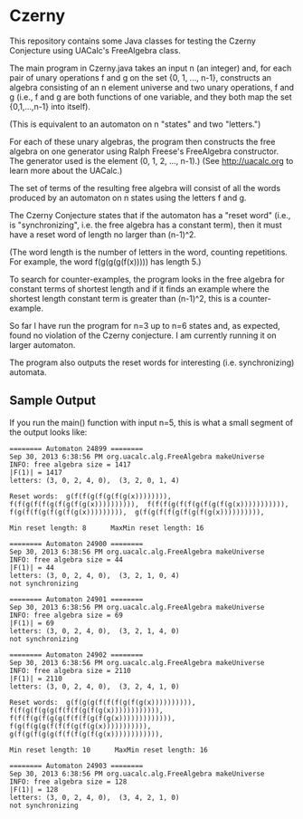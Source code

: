 Czerny
======

This repository contains some Java classes for testing the Czerny Conjecture using UACalc's FreeAlgebra class.

The main program in Czerny.java takes an input n (an integer) and, for each pair of
unary operations f and g on the set {0, 1, ..., n-1}, constructs an algebra
consisting of an n element universe and two unary operations, f and g (i.e.,
f and g are both functions of one variable, and they both map the set
{0,1,...,n-1} into itself). 

(This is equivalent to an automaton on n "states" and two "letters.")

For each of these unary algebras, the program then constructs the free algebra on 
one generator using Ralph Freese's FreeAlgebra constructor. The generator used
is the element (0, 1, 2, ..., n-1).)   (See http://uacalc.org to learn more about
the UACalc.) 

The set of terms of the resulting free algebra will consist of all the words
produced by an automaton on n states using the letters f and g. 

The Czerny Conjecture states that if the automaton has a "reset word"
(i.e., is "synchronizing", i.e. the free algebra has a constant term), 
then it must have a reset word of length no larger than (n-1)^2.  

(The word length is the number of letters in the word, counting repetitions.
For example, the word f(g(g(g(f(x))))) has length 5.)

To search for counter-examples, the program looks in the free algebra for
constant terms of shortest length and if it finds an example where the shortest
length constant term is greater than (n-1)^2, this is a counter-example.

So far I have run the program for n=3 up to n=6 states and, as expected, 
found no violation of the Czerny conjecture.  I am currently running it on larger 
automaton.

The program also outputs the reset words for interesting (i.e. synchronizing) automata.

Sample Output
-------------
If you run the main() function with input n=5, this is what a small segment of
the output looks like: 

    ======== Automaton 24899 ========
    Sep 30, 2013 6:38:56 PM org.uacalc.alg.FreeAlgebra makeUniverse
    INFO: free algebra size = 1417
    |F(1)| = 1417
    letters: (3, 0, 2, 4, 0),  (3, 2, 0, 1, 4)

    Reset words:  g(f(f(g(f(g(f(g(x)))))))),  f(f(g(f(f(g(f(g(f(g(x)))))))))),  f(f(f(g(f(f(g(f(g(f(g(x))))))))))),  f(g(f(f(g(f(g(f(g(x))))))))),  g(f(g(f(f(g(f(g(f(g(x)))))))))),  

    Min reset length: 8      MaxMin reset length: 16

    ======== Automaton 24900 ========
    Sep 30, 2013 6:38:56 PM org.uacalc.alg.FreeAlgebra makeUniverse
    INFO: free algebra size = 44
    |F(1)| = 44
    letters: (3, 0, 2, 4, 0),  (3, 2, 1, 0, 4)
    not synchronizing

    ======== Automaton 24901 ========
    Sep 30, 2013 6:38:56 PM org.uacalc.alg.FreeAlgebra makeUniverse
    INFO: free algebra size = 69
    |F(1)| = 69
    letters: (3, 0, 2, 4, 0),  (3, 2, 1, 4, 0)
    not synchronizing

    ======== Automaton 24902 ========
    Sep 30, 2013 6:38:56 PM org.uacalc.alg.FreeAlgebra makeUniverse
    INFO: free algebra size = 2110
    |F(1)| = 2110
    letters: (3, 0, 2, 4, 0),  (3, 2, 4, 1, 0)

    Reset words:  g(f(g(g(f(f(f(g(f(g(x)))))))))),  f(f(g(f(g(g(f(f(f(g(f(g(x)))))))))))),  f(f(f(g(f(g(g(f(f(f(g(f(g(x))))))))))))),  f(g(f(g(g(f(f(f(g(f(g(x))))))))))),  g(f(g(f(g(g(f(f(f(g(f(g(x)))))))))))),  

    Min reset length: 10      MaxMin reset length: 16

    ======== Automaton 24903 ========
    Sep 30, 2013 6:38:56 PM org.uacalc.alg.FreeAlgebra makeUniverse
    INFO: free algebra size = 128
    |F(1)| = 128
    letters: (3, 0, 2, 4, 0),  (3, 4, 2, 1, 0)
    not synchronizing
